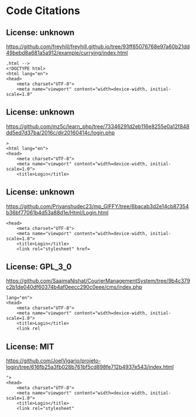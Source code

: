 # Code Citations

## License: unknown
https://github.com/freyhill/freyhill.github.io/tree/93ff85076768e97a60b21dd49bebd8a681a5a912/example/currying/index.html

```
.html -->
<!DOCTYPE html>
<html lang="en">
<head>
    <meta charset="UTF-8">
    <meta name="viewport" content="width=device-width, initial-scale=1.0"
```


## License: unknown
https://github.com/mz5c/learn_php/tree/73346291d2eb116e8255e0a12f848dd5ed7d37ba/2016c/dir20160414c/login.php

```
>
<html lang="en">
<head>
    <meta charset="UTF-8">
    <meta name="viewport" content="width=device-width, initial-scale=1.0">
    <title>Login</title>
```


## License: unknown
https://github.com/Priyanshudec23/mp_GIFFY/tree/6bacab3d2e14cb87354b36bf77061b4d53a88d1e/Html/Login.html

```
<head>
    <meta charset="UTF-8">
    <meta name="viewport" content="width=device-width, initial-scale=1.0">
    <title>Login</title>
    <link rel="stylesheet" href=
```


## License: GPL_3_0
https://github.com/SaaimaNishat/CourierManagementSystem/tree/9b4c379c2b1de040df60374b4af0eecc290c0eee/cms/index.php

```
lang="en">
<head>
    <meta charset="UTF-8">
    <meta name="viewport" content="width=device-width, initial-scale=1.0">
    <title>Login</title>
    <link rel
```


## License: MIT
https://github.com/JoelVigario/projeto-login/tree/616fb25a3fb028b761bf5cd898fe712b4937e543/index.html

```
">
<head>
    <meta charset="UTF-8">
    <meta name="viewport" content="width=device-width, initial-scale=1.0">
    <title>Login</title>
    <link rel="stylesheet"
```

